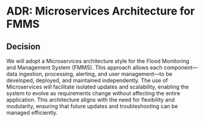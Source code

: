 # ADR: Microservices Architecture for FMMS

## Decision
We will adopt a Microservices architecture style for the Flood Monitoring and Management System (FMMS). This approach allows each component—data ingestion, processing, alerting, and user management—to be developed, deployed, and maintained independently. The use of Microservices will facilitate isolated updates and scalability, enabling the system to evolve as requirements change without affecting the entire application. This architecture aligns with the need for flexibility and modularity, ensuring that future updates and troubleshooting can be managed efficiently.